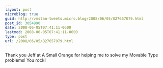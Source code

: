 ```yaml
---
layout: post
microblog: true
guid: http://vmstan-tweets.micro.blog/2008/06/05/827657079.html
post_id: 3054990
date: 2008-06-05T07:41:11-0600
lastmod: 2008-06-05T07:41:11-0600
type: post
url: /2008/06/05/827657079.html
---
```

Thank you Jeff at A Small Orange for helping me to solve my Movable Type problems! You rock!
